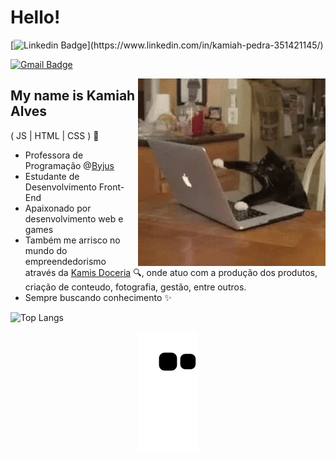 <h1>Hello!</h1>

[![Linkedin Badge](https://img.shields.io/badge/-LinkedIn-6633cc?style=flat-square&logo=Linkedin&logoColor=white&link=https:[//www.linkedin.com/in/kamiah-pedra-351421145/](https://www.linkedin.com/in/kamiah-pedra-351421145/))](https://www.linkedin.com/in/kamiah-pedra-351421145/)
 <!--[![Medium Badge](https://img.shields.io/badge/-Medium-6633cc?style=flat-square&logo=Medium&logoColor=white&link=https://nanda-kipper.medium.com/)](https://nanda-kipper.medium.com/)
[![Personal Badge](https://img.shields.io/badge/-Website-6633cc?style=flat-square&logo=Me&logoColor=white&link=https://www.fernandakipper.com/)](https://fernandakipper.com/) -->
[![Gmail Badge](https://img.shields.io/badge/-kamiah.alves@gmail.com-6633cc?style=flat-square&logo=Gmail&logoColor=white&link=mailto:kamiah.alvesr@gmail.com)](mailto:kamiah.alves@gmail.com)

<img align="right" alt="Gato no PC" src="https://github.com/KamiahAlves/sistema-gestao-doceria/blob/main/c6f13b01a53d7152d7f235838efe5a09.gif?raw=true"  width="300px"/>

## My name is Kamiah Alves
( JS | HTML | CSS ) 🚀
- Professora de Programação @[Byjus](https://www.byjusfutureschool.com/)
- Estudante de Desenvolvimento Front-End
- Apaixonado por desenvolvimento web e games
- Também me arrisco no mundo do empreendedorismo através da [Kamis Doceria](https://www.instagram.com/kamis.doceria/) 🔍, onde atuo com  a produção dos produtos, criação de conteudo, fotografia, gestão, entre outros.
- Sempre buscando conhecimento ✨

![Top Langs](https://github-readme-stats.vercel.app/api/top-langs/?username=KamiahAlves&hide=TeX&layout=compact)


<div align="center">
  
  ![Snake animation](https://github.com/KamiahAlves/kamiahalves/blob/output/github-contribution-grid-snake.svg)
  
</div>

